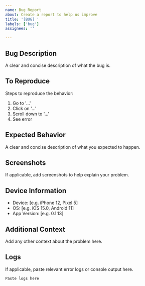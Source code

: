 ```yaml
---
name: Bug Report
about: Create a report to help us improve
title: '[BUG] '
labels: ['bug']
assignees: ''

---
```


## Bug Description
A clear and concise description of what the bug is.

## To Reproduce
Steps to reproduce the behavior:
1. Go to '...'
2. Click on '...'
3. Scroll down to '...'
4. See error

## Expected Behavior
A clear and concise description of what you expected to happen.

## Screenshots
If applicable, add screenshots to help explain your problem.

## Device Information
 - Device: [e.g. iPhone 12, Pixel 5]
 - OS: [e.g. iOS 15.0, Android 11]
 - App Version: [e.g. 0.1.13]

## Additional Context
Add any other context about the problem here.

## Logs
If applicable, paste relevant error logs or console output here.

```
Paste logs here
```
